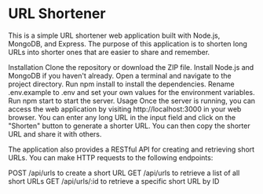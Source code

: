 <h1>URL Shortener</h1>

This is a simple URL shortener web application built with Node.js, MongoDB, and Express. The purpose of this application is to shorten long URLs into shorter ones that are easier to share and remember.

Installation
Clone the repository or download the ZIP file.
Install Node.js and MongoDB if you haven't already.
Open a terminal and navigate to the project directory.
Run npm install to install the dependencies.
Rename .env.example to .env and set your own values for the environment variables.
Run npm start to start the server.
Usage
Once the server is running, you can access the web application by visiting http://localhost:3000 in your web browser. You can enter any long URL in the input field and click on the "Shorten" button to generate a shorter URL. You can then copy the shorter URL and share it with others.

The application also provides a RESTful API for creating and retrieving short URLs. You can make HTTP requests to the following endpoints:

POST /api/urls to create a short URL
GET /api/urls to retrieve a list of all short URLs
GET /api/urls/:id to retrieve a specific short URL by ID

